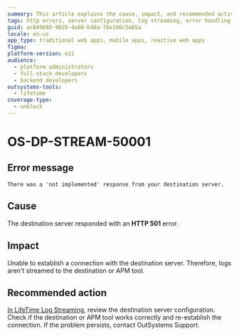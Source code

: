 ```yaml
---
summary: This article explains the cause, impact, and recommended action for an HTTP server error on the APM tool server.
tags: http errors, server configuration, log streaming, error handling, outsystems platform
guid: ac049693-902b-4a08-b48a-7be166c5a65a
locale: en-us
app_type: traditional web apps, mobile apps, reactive web apps
figma:
platform-version: o11
audience:
  - platform administrators
  - full stack developers
  - backend developers
outsystems-tools:
  - lifetime
coverage-type:
  - unblock
---
```


# OS-DP-STREAM-50001

## Error message

`There was a 'not implemented' response from your destination server.`

## Cause

The destination server responded with an **HTTP 501** error.

## Impact

Unable to establish a connection with the destination server. Therefore, logs aren't streamed to the destination or APM tool.

## Recommended action

[In LifeTime Log Streaming](https://www.outsystems.com/tk/redirect?g=172ac547-add4-4cc5-9adf-d72fbe379d35), review the destination server configuration. Check if the destination or APM tool works correctly and re-establish the connection. If the problem persists, contact OutSystems Support.
